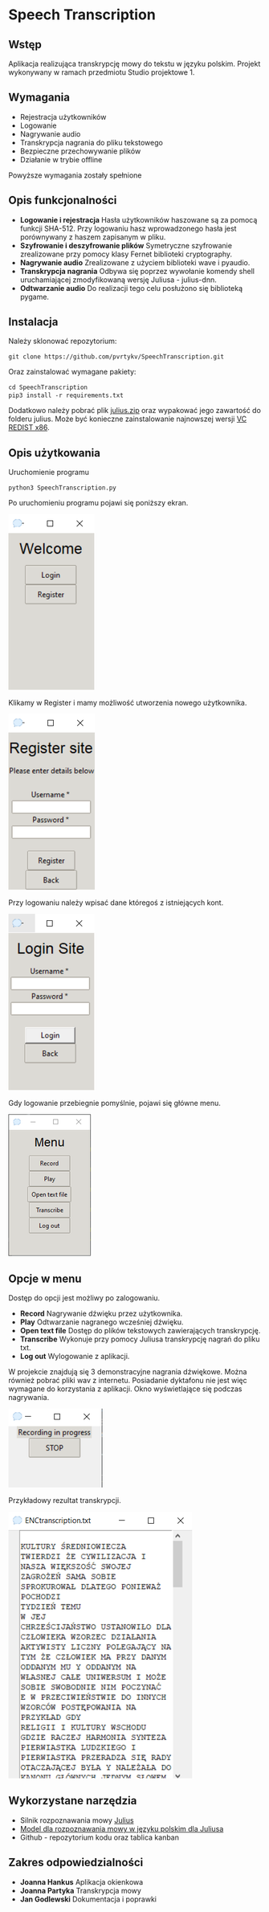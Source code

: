 # Speech Transcription
## Wstęp
Aplikacja realizująca transkrypcję mowy do tekstu w języku polskim. Projekt wykonywany w ramach przedmiotu Studio projektowe 1.
## Wymagania
 - Rejestracja użytkowników
 - Logowanie 
 - Nagrywanie audio 
 - Transkrypcja nagrania do pliku tekstowego
 - Bezpieczne przechowywanie plików
 - Działanie w trybie offline

Powyższe wymagania zostały spełnione
## Opis funkcjonalności
- **Logowanie i rejestracja**
Hasła użytkowników haszowane są za pomocą funkcji SHA-512. Przy logowaniu hasz wprowadzonego hasła jest porównywany z haszem zapisanym w pliku.
 - **Szyfrowanie i deszyfrowanie plików**
Symetryczne szyfrowanie zrealizowane przy pomocy klasy Fernet biblioteki cryptography.
 - **Nagrywanie audio**
Zrealizowane z użyciem biblioteki wave i pyaudio.
 - **Transkrypcja nagrania**
 Odbywa się poprzez wywołanie komendy shell uruchamiającej zmodyfikowaną wersję Juliusa - julius-dnn. 
 - **Odtwarzanie audio**
Do realizacji tego celu posłużono się biblioteką pygame.

## Instalacja
Należy sklonować repozytorium:
```
git clone https://github.com/pvrtykv/SpeechTranscription.git
```
Oraz zainstalować wymagane pakiety:
```
cd SpeechTranscription
pip3 install -r requirements.txt
```
Dodatkowo należy pobrać plik [julius.zip](https://www.dropbox.com/s/yxg5h3etu8zp18g/julius.zip?dl=0) oraz wypakować jego zawartość do folderu julius.
Może być konieczne zainstalowanie najnowszej wersji [VC REDIST x86](https://support.microsoft.com/en-us/topic/the-latest-supported-visual-c-downloads-2647da03-1eea-4433-9aff-95f26a218cc0).
## Opis użytkowania
Uruchomienie programu
```
python3 SpeechTranscription.py
```
Po uruchomieniu programu pojawi się poniższy ekran.
<p align="left">
  <img src="https://github.com/pvrtykv/SpeechTranscription/blob/master/images/start-menu.PNG?raw=true" />
</p>
Klikamy w Register i mamy możliwość utworzenia nowego użytkownika.
<p align="left">
  <img src="https://github.com/pvrtykv/SpeechTranscription/blob/master/images/register_menu.PNG?raw=true" />
</p>
Przy logowaniu należy wpisać dane któregoś z istniejących kont.
<p align="left">
  <img src="https://github.com/pvrtykv/SpeechTranscription/blob/master/images/login_menu.PNG?raw=true" />
</p>
Gdy logowanie przebiegnie pomyślnie, pojawi się główne menu.
<p align="left">
  <img src="https://github.com/pvrtykv/SpeechTranscription/blob/master/images/menu.png?raw=true" />
</p>

## Opcje w menu
 Dostęp do opcji jest możliwy po zalogowaniu. 
 - **Record**
 Nagrywanie dźwięku przez użytkownika.
 - **Play**
 Odtwarzanie nagranego wcześniej dźwięku.
 - **Open text file**
 Dostęp do plików tekstowych zawierających transkrypcję.
 - **Transcribe**
 Wykonuje przy pomocy Juliusa transkrypcję nagrań do pliku txt.
 - **Log out**
 Wylogowanie z aplikacji.

W projekcie znajdują się 3 demonstracyjne nagrania dźwiękowe. Można również pobrać pliki wav z internetu. Posiadanie dyktafonu nie jest więc wymagane do korzystania z aplikacji.
Okno wyświetlające się podczas nagrywania.
<p align="left">
  <img src="https://github.com/pvrtykv/SpeechTranscription/blob/master/images/recording.PNG?raw=true" />
</p>

Przykładowy rezultat transkrypcji.
<p align="left">
  <img src="https://github.com/pvrtykv/SpeechTranscription/blob/master/images/result.PNG?raw=true" />
</p>

## Wykorzystane narzędzia
 - Silnik rozpoznawania mowy [Julius](https://github.com/julius-speech/julius)
 - [Model dla rozpoznawania mowy w języku polskim dla Juliusa](https://sourceforge.net/p/skrybotdomowy/news/2016/10/open-source-polish-speech-models-for-julius/)
 - Github - repozytorium kodu oraz tablica kanban

## Zakres odpowiedzialności
 - **Joanna Hankus**
 Aplikacja okienkowa
 - **Joanna Partyka**
 Transkrypcja mowy
 - **Jan Godlewski**
 Dokumentacja i poprawki

